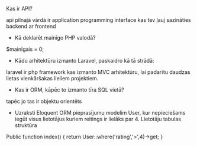 Kas ir API? 

api pilnajā vārdā ir application programming interface kas tev ļauj sazināties backend ar frontend

- Kā deklarēt mainīgo PHP valodā?

$mainīgais = 0;

- Kādu arhitektūru izmanto Laravel, paskaidro kā tā strādā:

laravel ir php framework kas izmanto MVC arhitektūru, lai padarītu daudzas lietas vienkāršakas lieliem projektiem.

- Kas ir ORM, kāpēc to izmanto tīra SQL vietā?

tapēc jo tas ir objektu orientēts

- Uzraksti Eloquent ORM pieprasījumu modelim User, kur nepieciešams iegūt visus
lietotājus kuriem reitings ir lielāks par 4. Lietotāju tabulas struktūra

Public function index()
{
    return User::where('rating','>',4)->get;
}




